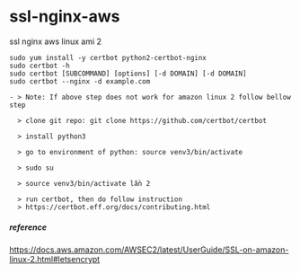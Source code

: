 # ssl-nginx-aws
ssl nginx aws linux ami 2

    sudo yum install -y certbot python2-certbot-nginx
    sudo certbot -h
    sudo certbot [SUBCOMMAND] [options] [-d DOMAIN] [-d DOMAIN]
    sudo certbot --nginx -d example.com

    - > Note: If above step does not work for amazon linux 2 follow bellow step
    
      > clone git repo: git clone https://github.com/certbot/certbot
      
      > install python3
      
      > go to environment of python: source venv3/bin/activate
      
      > sudo su
      
      > source venv3/bin/activate lần 2
      
      > run certbot, then do follow instruction
      > https://certbot.eff.org/docs/contributing.html
    
 ##### reference
 https://docs.aws.amazon.com/AWSEC2/latest/UserGuide/SSL-on-amazon-linux-2.html#letsencrypt
 
